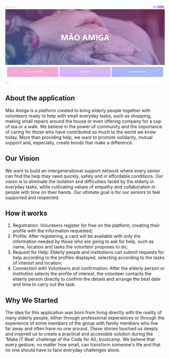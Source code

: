 ![Front page of the "Mão Amiga" platform](/maoamiga.png)

## About the application
Mão Amiga is a platform created to bring elderly people together with volunteers ready to help with small everyday tasks, such as shopping, making small repairs around the house or even offering company for a cup of tea or a walk.
We believe in the power of community and the importance of caring for those who have contributed so much to the world we know today.
More than providing help, we want to promote solidarity, mutual support and, especially, create bonds that make a difference.

## Our Vision

We want to build an intergenerational support network where every senior can find the help they need quickly, safely and in affordable conditions.
Our vision is to eliminate the isolation and difficulties faced by the elderly in everyday tasks, while cultivating values of empathy and collaboration in people with time on their hands.
Our ultimate goal is for our seniors to feel supported and respected.

## How it works

1. Registration: Volunteers register for free on the platform, creating their profile with the information requested;
2. Profile: After registering, a card will be available with only the information needed by those who are going to ask for help, such as name, location and tasks the volunteer proposes to do;
3. Request for Help: Elderly people and institutions can submit requests for help according to the profiles displayed, selecting according to the tasks of interest and location;
4. Connection with Volunteers and confirmation: After the elderly person or institution selects the profile of interest, the volunteer contacts the elderly person directly to confirm the details and arrange the best date and time to carry out the task.

## Why We Started

The idea for this application was born from living directly with the reality of many elderly people, either through professional experiences or through the experience of some members of the group with family members who live far away and often have no one around.
These stories touched us deeply and inspired us to create a practical and accessible solution during the 'Make IT Real' challenge of the Code for All_ bootcamp.
We believe that every gesture, no matter how small, can transform someone's life and that no one should have to face everyday challenges alone.
